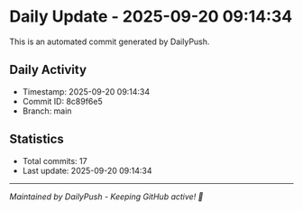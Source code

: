 # Daily Update - 2025-09-20 09:14:34

This is an automated commit generated by DailyPush.

## Daily Activity
- Timestamp: 2025-09-20 09:14:34
- Commit ID: 8c89f6e5
- Branch: main

## Statistics
- Total commits: 17
- Last update: 2025-09-20 09:14:34

---
*Maintained by DailyPush - Keeping GitHub active! 🚀*
